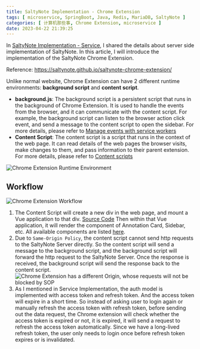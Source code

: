 ```yaml
---
title: SaltyNote Implementation - Chrome Extension
tags: [ microservice, SpringBoot, Java, Redis, MariaDB, SaltyNote ]
categories: [ 计算机那些事, Chrome Extension, microservice ]
date: 2023-04-22 21:39:25
---
```


In [SaltyNote Implementation - Service](https://hzhou.me/2023/04/22/saltynote-implementation-service/), I shared the
details about server side implementation of SaltyNote. In this article, I will introduce the implementation of the
SaltyNote Chrome Extension.

<!-- more -->
Reference: https://saltynote.github.io/saltynote-chrome-extension/

Unlike normal website, Chrome Extension can have 2 different runtime environments: **background script** and **content
script**.

* **background.js**: The background script is a persistent script that runs in the background of Chrome Extension. It is
  used to handle the events from the browser, and it can communicate with the content script. For example, the
  background script can listen to the browser action click event, and send a message to the content script to open the
  sidebar. For more details, please refer to
  [Manage events with service workers](https://developer.chrome.com/docs/extensions/mv3/service_workers/)
* **Content Script**: The content script is a script that runs in the context of the web page. It can read details of
  the web pages the browser visits, make changes to them, and pass information to their parent extension. For more
  details, please refer
  to [Content scripts](https://developer.chrome.com/docs/extensions/mv3/content_scripts/)

![Chrome Extension Runtime Environment](/img/saltynote/chrome-runtime-envs.png)

## Workflow

![Chrome Extension Workflow](/img/saltynote/chrome-extension-workflow.png)

1. The Content Script will create a new div in the web page, and mount a Vue application to that
   div. [Source Code](https://github.com/SaltyNote/saltynote-chrome-extension/blob/master/src/overlay/overlay.js#L12-L19)
   Then within that Vue application, it will render the component of Annotation Card, Sidebar, etc. All available
   components are
   listed [here](https://github.com/SaltyNote/saltynote-chrome-extension/tree/master/src/overlay/components).
2. Due to `Same-Origin Policy`, the content script cannot send http requests to the SaltyNote Server directly. So the
   content script will send a message to the background script, and the background script will forward the http request
   to the SaltyNote Server. Once the response is received, the background script will send the response back to the
   content
   script. ![Chrome Extension has a different Origin, whose requests will not be blocked by `SOP`](/img/saltynote/chrome-extension-origin.jpg)
3. As I mentioned in Service Implementation, the auth model is implemented with access token and refresh token. And the
   access token will expire in a short time. So instead of asking user to login again or manually refresh the access
   token with refresh token, before sending out the data request, the Chrome extension will check whether the access
   token is expired or not, it is expired, it will send a request to refresh the access token automatically. Since we
   have a long-lived refresh token, the user only needs to login once before refresh token expires or is invalidated.